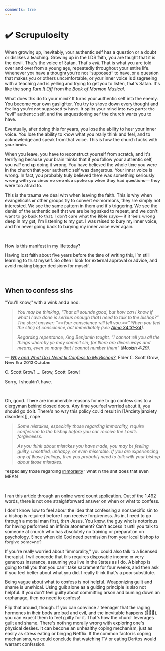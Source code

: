 ```yaml
---
comments: true
---
```

# ✔️ Scrupulosity
When growing up, inevitably, your authentic self has a question or a doubt or dislikes a teaching. Growing up in the LDS faith, you are taught that it is the devil. That's the voice of Satan. That's *evil*. That is what you are told over and over from a young age, repeatedly throughout your entire life. Whenever you have a thought you're not "supposed" to have, or a question that makes you or others uncomfortable, or your inner voice is disagreeing with a teaching and is yelling and trying to get you to listen, that's Satan. It's like the song *[Turn It Off](https://www.youtube.com/watch?v=Of5cgecGIhg)* from the *Book of Mormon Musical*.

What does this do to your mind? It turns your authentic self into the enemy. You become your own gaslighter. You try to shove down every thought and feeling you're not supposed to have. It splits your mind into two parts: the "evil" authentic self, and the unquestioning self the church wants you to have.

Eventually, after doing this for years, you lose the ability to hear your inner voice. You lose the ability to know what you really think and feel, and to acknowledge and speak from that voice. This is how the church fucks with your brain.

When you leave, you have to reconstruct yourself from scratch, and it's terrifying because your brain thinks that if you follow your authentic self, you *will* end up doing it wrong. You have believed the whole time you were in the church that your authentic self was dangerous. Your inner voice is wrong. In fact, you probably truly believed there was something seriously wrong with you since no one else spoke up when they had questions— they were too afraid to.

This is the trauma we deal with when leaving the faith. This is why when evangelicals or other groups try to convert ex-mormons, they are simply not interested. We see the same pattern in them and it's triggering. We see the denial of the authentic self that we are being asked to repeat, and we don't want to go back to that. I don't care what the Bible says— if it feels wrong deep in my gut, I'm listening to my gut. I was raised to bury my inner voice, and I'm never going back to burying my inner voice ever again.

&nbsp;

How is this manifest in my life today?

Having lost faith about five years before the time of writing this, I’m still learning to trust myself. So often I look for external approval or advice, and avoid making bigger decisions for myself.

&nbsp;

## When to confess sins
"You'll know," with a wink and a nod.

> *You may be thinking, “That all sounds good, but how can I know if what I have done is serious enough that I need to talk to the bishop?” The short answer: “==Your conscience will tell you.==” When you feel the sting of conscience, act immediately (see [Alma 34:31–34](https://www.churchofjesuschrist.org/study/scriptures/bofm/alma/34?lang=eng&id=p31-p34#p31)).*
>
> *Regarding repentance, King Benjamin taught, “I cannot tell you all the things whereby ye may commit sin; for there are divers ways and means, even so many that I cannot number them” ([Mosiah 4:29](https://www.churchofjesuschrist.org/study/scriptures/bofm/mosiah/4?lang=eng&id=p29#p29)).*

— *[Why and What Do I Need to Confess to My Bishop?](https://www.churchofjesuschrist.org/study/new-era/2013/10/why-and-what-do-i-need-to-confess-to-my-bishop?lang=eng&id=p7-p8#p7)*, Elder C. Scott Grow, New Era 2013 October

C. Scott Grow? ... Grow, Scott, Grow!

Sorry, I shouldn't have.

&nbsp;

Oh, good. There are innumerable reasons for me to go confess sins to a clergyman behind closed doors. Any time you feel worried about it, you should go do it. There's no way this policy could result in [[Anxiety|anxiety disorders]], nope

> *Some mistakes, especially those regarding immorality, require confession to the bishop before you can receive the Lord’s forgiveness.*
> 
> *As you think about mistakes you have made, you may be feeling guilty, unsettled, unhappy, or even miserable. If you are experiencing any of those feelings, then you probably need to talk with your bishop about those mistakes.*

"especially those regarding [immorality](https://dictionary.cambridge.org/us/dictionary/english/immorality)" what in the shit does that even MEAN

&nbsp;

I ran this article through an online word count application. Out of the 1,492 words, there is not one straightforward answer on when or what to confess.

I don't know how to feel about the idea that confessing a nonspecific sin to a bishop is required before I can receive forgiveness. As in, I need to go through a mortal man first, *then* Jesus. You know, the guy who is notorious for having performed an infinite atonement? Can't access it until you talk to someone at church who has absolutely no training or preparation on psychology. Since when did God need permission from your local bishop to forgive someone? 

If you're really worried about "immorality," you could also talk to a licensed therapist. I will concede that this requires disposable income or very generous insurance, assuming you live in the States as I do. A bishop is going to tell you that you can't take sacrament for four weeks, and then ask if you feel better about what you did. I really think that's a poor substitute.

Being vague about what to confess is not helpful. Weaponizing guilt and shame is unethical. Using guilt alone as a guiding principle is also not helpful. If you don't feel guilty about committing arson and burning down an orphanage, then no need to confess!

Flip that around, though. If you can convince a teenager that the raging hormones in their body are bad and evil, and the inevitable happens (🥵🍆💦), you can expect them to feel guilty for it. That's how the church leverages guilt and shame. There's nothing morally wrong with exploring one's physical desires. It can become an unhealthy coping mechanism, just as easily as stress eating or binging Netflix. If the common factor is coping mechanisms, we could conclude that watching TV or eating Doritos would warrant confession.